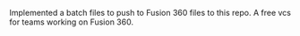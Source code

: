 Implemented a batch files to push to Fusion 360 files to this repo. A free vcs for teams working on Fusion 360.
